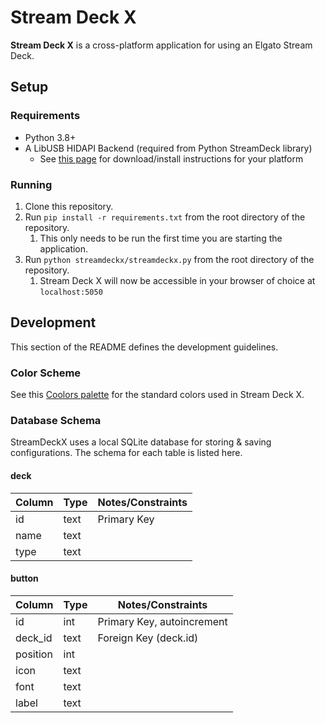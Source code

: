 # Stream Deck X
**Stream Deck X** is a cross-platform application for using an Elgato Stream Deck.

## Setup
### Requirements
* Python 3.8+
* A LibUSB HIDAPI Backend (required from Python StreamDeck library)
    * See [this page](https://python-elgato-streamdeck.readthedocs.io/en/stable/pages/backend_libusb_hidapi.html) for download/install instructions for your platform
  
### Running
1. Clone this repository.
1. Run `pip install -r requirements.txt` from the root directory of the repository.
   1. This only needs to be run the first time you are starting the application.
1. Run `python streamdeckx/streamdeckx.py` from the root directory of the repository.
    1. Stream Deck X will now be accessible in your browser of choice at `localhost:5050`

## Development
This section of the README defines the development guidelines.

### Color Scheme
See this [Coolors palette](https://coolors.co/2b2d42-8d99ae-fafded-152815-f18f01) for the standard colors used in Stream Deck X.

### Database Schema
StreamDeckX uses a local SQLite database for storing & saving configurations. The schema for each table is listed here.

#### deck 
Column | Type | Notes/Constraints
--- | --- | ---
id | text | Primary Key
name | text | 
type | text |

#### button
Column | Type | Notes/Constraints
--- | --- | ---
id | int | Primary Key, autoincrement
deck_id | text | Foreign Key (deck.id)
position | int | 
icon | text |
font | text |
label | text |
